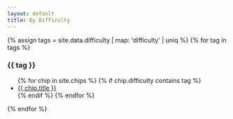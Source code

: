 ```yaml
---
layout: default
title: By Difficulty
---
```

{% assign tags = site.data.difficulty | map: 'difficulty' | uniq %}
{% for tag in tags %}
  <h3>{{ tag }}</h3>
  <ul>
  {% for chip in site.chips %}
    {% if chip.difficulty contains tag %}
    <li><a href="{{ chip.url }}">{{ chip.title }}</a></li>
    {% endif %}
  {% endfor %}
  </ul>
{% endfor %}
